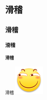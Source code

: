 # 滑稽
## 滑稽
### 滑稽
#### 滑稽
滑稽
![滑稽](https://github.com/patrick330602/huaji/blob/master/images/ParticleSmoke.png?raw=true)
